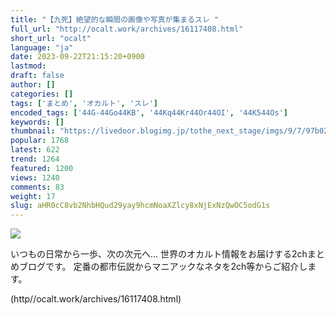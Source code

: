 ```yaml
---
title: "【九死】絶望的な瞬間の画像や写真が集まるスレ "
full_url: "http://ocalt.work/archives/16117408.html"
short_url: "ocalt"
language: "ja"
date: 2023-09-22T21:15:20+0900
lastmod: 
draft: false
author: []
categories: []
tags: ['まとめ', 'オカルト', 'スレ']
encoded_tags: ['44G-44Go44KB', '44Kq44Kr44Or44OI', '44K544Os']
keywords: []
thumbnail: "https://livedoor.blogimg.jp/tothe_next_stage/imgs/9/7/97b02525-s.jpg"
popular: 1768
latest: 622
trend: 1264
featured: 1200
views: 1240
comments: 83
weight: 17
slug: aHR0cC8vb2NhbHQud29yay9hcmNoaXZlcy8xNjExNzQwOC5odG1s
---
```


![](https://livedoor.blogimg.jp/tothe_next_stage/imgs/9/7/97b02525-s.jpg)

<div> <p id='blog-description'>いつもの日常から一歩、次の次元へ… 世界のオカルト情報をお届けする2chまとめブログです。 定番の都市伝説からマニアックなネタを2ch等からご紹介します。</p> </div>

(http//ocalt.work/archives/16117408.html)
